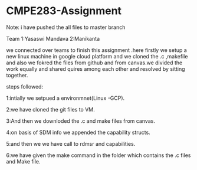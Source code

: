 # CMPE283-Assignment

Note: i have pushed the all files to master branch

Team
1:Yasaswi Mandava
2:Manikanta 
 
we connected over teams to finish this assignment .here firstly we setup a new linux machine in google cloud platform and we cloned the .c ,makefile and also we fokred the files from github and from canvas.we divided the work equally and shared quires among each other and resolved by sitting together.

steps followed:

1:intially we setpued a environmnet(Linux -GCP).

2:we have cloned the git files to VM.

3:And then we downloded the .c and make files from canvas.

4:on basis of SDM info we appended the capability structs.

5:and then we we have call to rdmsr and capabilities.

6:we have given the make command in the folder which contains the .c files and Make file.











